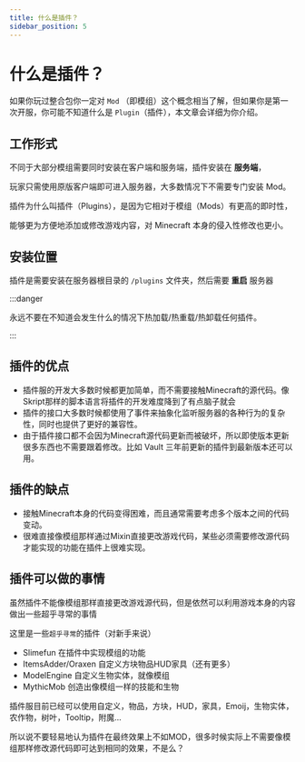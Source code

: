```yaml
---
title: 什么是插件？
sidebar_position: 5
---
```


# 什么是插件？

如果你玩过整合包你一定对 `Mod` （即模组）这个概念相当了解，但如果你是第一次开服，你可能不知道什么是 `Plugin`（插件），本文章会详细为你介绍。

## 工作形式

不同于大部分模组需要同时安装在客户端和服务端，插件安装在 **服务端**，

玩家只需使用原版客户端即可进入服务器，大多数情况下不需要专门安装 Mod。

插件为什么叫插件（Plugins），是因为它相对于模组（Mods）有更高的即时性，

能够更为方便地添加或修改游戏内容，对 Minecraft 本身的侵入性修改也更小。

## 安装位置

插件是需要安装在服务器根目录的 `/plugins` 文件夹，然后需要 **重启** 服务器

:::danger

永远不要在不知道会发生什么的情况下热加载/热重载/热卸载任何插件。

:::

## 插件的优点

* 插件服的开发大多数时候都更加简单，而不需要接触Minecraft的源代码。像Skript那样的脚本语言将插件的开发难度降到了有点脑子就会
* 插件的接口大多数时候都使用了事件来抽象化监听服务器的各种行为的复杂性，同时也提供了更好的兼容性。
* 由于插件接口都不会因为Minecraft源代码更新而被破坏，所以即使版本更新很多东西也不需要跟着修改。比如 Vault 三年前更新的插件到最新版本还可以用。

## 插件的缺点

* 接触Minecraft本身的代码变得困难，而且通常需要考虑多个版本之间的代码变动。
* 很难直接像模组那样通过Mixin直接更改游戏代码，某些必须需要修改源代码才能实现的功能在插件上很难实现。

## 插件可以做的事情

虽然插件不能像模组那样直接更改游戏源代码，但是依然可以利用游戏本身的内容做出一些超乎寻常的事情

这里是一些`超乎寻常`的插件（对新手来说）

* Slimefun 在插件中实现模组的功能
* ItemsAdder/Oraxen 自定义方块物品HUD家具（还有更多）
* ModelEngine 自定义生物实体，就像模组
* MythicMob 创造出像模组一样的技能和生物

插件服目前已经可以使用自定义，物品，方块，HUD，家具，Emoij，生物实体，农作物，树叶，Tooltip，附魔...

所以说不要轻易地认为插件在最终效果上不如MOD，很多时候实际上不需要像模组那样修改源代码即可达到相同的效果，不是么？
